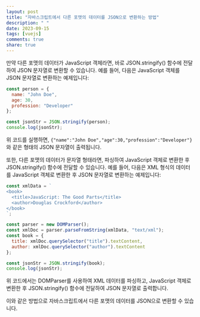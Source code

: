 ```yaml
---
layout: post
title: "자바스크립트에서 다른 포맷의 데이터를 JSON으로 변환하는 방법"
description: " "
date: 2023-09-15
tags: [vuejs]
comments: true
share: true
---
```


만약 다른 포맷의 데이터가 JavaScript 객체라면, 바로 JSON.stringify() 함수에 전달하여 JSON 문자열로 변환할 수 있습니다. 예를 들어, 다음은 JavaScript 객체를 JSON 문자열로 변환하는 예제입니다:

```javascript
const person = {
  name: "John Doe",
  age: 30,
  profession: "Developer"
};

const jsonStr = JSON.stringify(person);
console.log(jsonStr);
```

위 코드를 실행하면, `{"name":"John Doe","age":30,"profession":"Developer"}`와 같은 형태의 JSON 문자열이 출력됩니다.

또한, 다른 포맷의 데이터가 문자열 형태라면, 파싱하여 JavaScript 객체로 변환한 후 JSON.stringify() 함수에 전달할 수 있습니다. 예를 들어, 다음은 XML 형식의 데이터를 JavaScript 객체로 변환한 후 JSON 문자열로 변환하는 예제입니다:

```javascript
const xmlData = `
<book>
  <title>JavaScript: The Good Parts</title>
  <author>Douglas Crockford</author>
</book>
`;

const parser = new DOMParser();
const xmlDoc = parser.parseFromString(xmlData, "text/xml");
const book = {
  title: xmlDoc.querySelector("title").textContent,
  author: xmlDoc.querySelector("author").textContent
};

const jsonStr = JSON.stringify(book);
console.log(jsonStr);
```

위 코드에서는 DOMParser를 사용하여 XML 데이터를 파싱하고, JavaScript 객체로 변환한 후 JSON.stringify() 함수에 전달하여 JSON 문자열로 출력합니다.

이와 같은 방법으로 자바스크립트에서 다른 포맷의 데이터를 JSON으로 변환할 수 있습니다.